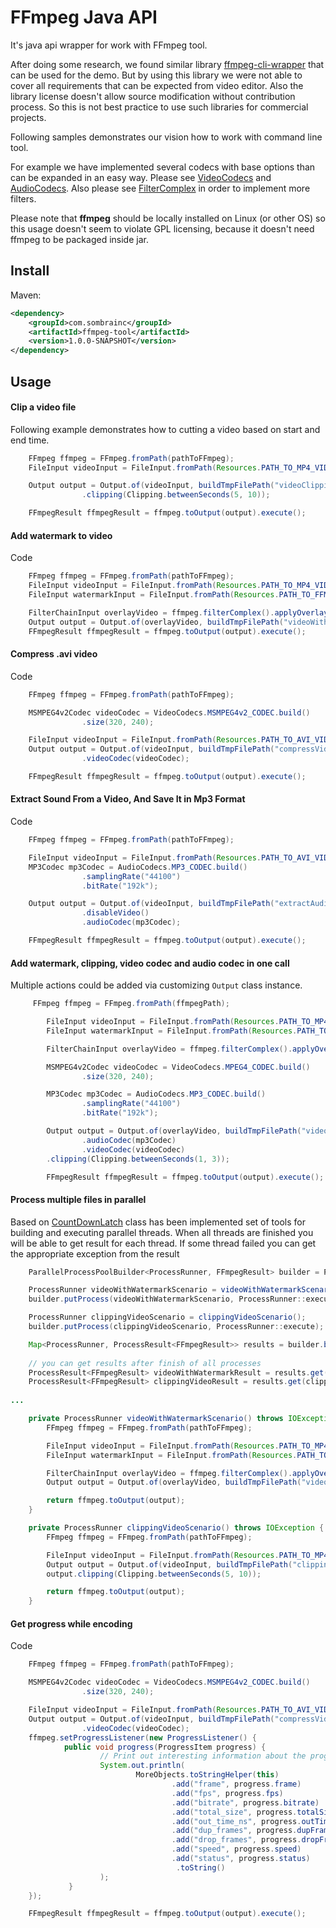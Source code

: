 # FFmpeg Java API

It's java api wrapper for work with FFmpeg tool. 

After doing some research, we found similar library [ffmpeg-cli-wrapper](https://github.com/bramp/ffmpeg-cli-wrapper) that can be used for the demo. But by using this library we were not able to cover all requirements that can be expected from video editor.
Also the library license doesn't allow source modification without contribution process. So this is not best practice to use such libraries for commercial projects.

Following samples demonstrates our vision how to work with command line tool. 

For example we have implemented several codecs with base options than can be expanded in an easy way. Please see [VideoCodecs](https://github.com/moliyar/video-composer-java/blob/develop/ffmpeg-tool/src/main/java/com/sombrainc/ffmpegtool/media/codec/VideoCodecs.java) and [AudioCodecs](https://github.com/moliyar/video-composer-java/blob/develop/ffmpeg-tool/src/main/java/com/sombrainc/ffmpegtool/media/codec/AudioCodecs.java).
Also please see [FilterComplex](https://github.com/moliyar/video-composer-java/blob/develop/ffmpeg-tool/src/main/java/com/sombrainc/ffmpegtool/media/filter/FilterComplex.java) in order to implement more filters.

Please note that **ffmpeg** should be locally installed on Linux (or other OS) so this usage doesn't seem to violate GPL licensing, because it doesn't need ffmpeg to be packaged inside jar.

Install
-------

Maven:
```xml
<dependency>
    <groupId>com.sombrainc</groupId>
    <artifactId>ffmpeg-tool</artifactId>
    <version>1.0.0-SNAPSHOT</version>
</dependency>
```

Usage
-----
#### Clip a video file
Following example demonstrates how to cutting a video based on start and end time.

```java
	FFmpeg ffmpeg = FFmpeg.fromPath(pathToFFmpeg);
	FileInput videoInput = FileInput.fromPath(Resources.PATH_TO_MP4_VIDEO, ffmpeg);

	Output output = Output.of(videoInput, buildTmpFilePath("videoClipping.mp4"))
                .clipping(Clipping.betweenSeconds(5, 10));

	FFmpegResult ffmpegResult = ffmpeg.toOutput(output).execute();
```

#### Add watermark to video
Code
```java
	FFmpeg ffmpeg = FFmpeg.fromPath(pathToFFmpeg);
	FileInput videoInput = FileInput.fromPath(Resources.PATH_TO_MP4_VIDEO, ffmpeg);
	FileInput watermarkInput = FileInput.fromPath(Resources.PATH_TO_FFMPEG_LOGO, ffmpeg);

	FilterChainInput overlayVideo = ffmpeg.filterComplex().applyOverlay(videoInput, watermarkInput, OverlayFilter.ofTopRight(10, 10));
	Output output = Output.of(overlayVideo, buildTmpFilePath("videoWithWatermark.mp4"));
	FFmpegResult ffmpegResult = ffmpeg.toOutput(output).execute();
```

#### Compress .avi video
Code
```java
	FFmpeg ffmpeg = FFmpeg.fromPath(pathToFFmpeg);

	MSMPEG4v2Codec videoCodec = VideoCodecs.MSMPEG4v2_CODEC.build()
                .size(320, 240);

	FileInput videoInput = FileInput.fromPath(Resources.PATH_TO_AVI_VIDEO, ffmpeg);
	Output output = Output.of(videoInput, buildTmpFilePath("compressVideo.avi"))
                .videoCodec(videoCodec);

	FFmpegResult ffmpegResult = ffmpeg.toOutput(output).execute();
```

#### Extract Sound From a Video, And Save It in Mp3 Format
Code
```java
	FFmpeg ffmpeg = FFmpeg.fromPath(pathToFFmpeg);

	FileInput videoInput = FileInput.fromPath(Resources.PATH_TO_AVI_VIDEO, ffmpeg);
	MP3Codec mp3Codec = AudioCodecs.MP3_CODEC.build()
                .samplingRate("44100")
                .bitRate("192k");

	Output output = Output.of(videoInput, buildTmpFilePath("extractAudioStream.mp3"))
                .disableVideo()
                .audioCodec(mp3Codec);

	FFmpegResult ffmpegResult = ffmpeg.toOutput(output).execute();
```

#### Add watermark, clipping, video codec and audio codec in one call
Multiple actions could be added via customizing ```Output``` class instance.

```java
     FFmpeg ffmpeg = FFmpeg.fromPath(ffmpegPath);

        FileInput videoInput = FileInput.fromPath(Resources.PATH_TO_MP4_VIDEO, ffmpeg);
        FileInput watermarkInput = FileInput.fromPath(Resources.PATH_TO_FFMPEG_LOGO, ffmpeg);

        FilterChainInput overlayVideo = ffmpeg.filterComplex().applyOverlay(videoInput, watermarkInput, OverlayFilter.ofTopRight(10, 10));

        MSMPEG4v2Codec videoCodec = VideoCodecs.MPEG4_CODEC.build()
                .size(320, 240);

        MP3Codec mp3Codec = AudioCodecs.MP3_CODEC.build()
                .samplingRate("44100")
                .bitRate("192k");

        Output output = Output.of(overlayVideo, buildTmpFilePath("videoWithWatermark.mp4"))
                .audioCodec(mp3Codec)
                .videoCodec(videoCodec)
		.clipping(Clipping.betweenSeconds(1, 3));

        FFmpegResult ffmpegResult = ffmpeg.toOutput(output).execute();
```

#### Process multiple files in parallel
Based on [CountDownLatch](https://docs.oracle.com/javase/7/docs/api/java/util/concurrent/CountDownLatch.html) class has been implemented set of tools for building and executing parallel threads. When all threads are finished you will be able to get result for each thread. 
If some thread failed you can get the appropriate exception from the result 
```java
	ParallelProcessPoolBuilder<ProcessRunner, FFmpegResult> builder = ParallelProcessPool.withResulting(ProcessRunner.class, FFmpegResult.class);

	ProcessRunner videoWithWatermarkScenario = videoWithWatermarkScenario();
	builder.putProcess(videoWithWatermarkScenario, ProcessRunner::execute);

	ProcessRunner clippingVideoScenario = clippingVideoScenario();
	builder.putProcess(clippingVideoScenario, ProcessRunner::execute);

	Map<ProcessRunner, ProcessResult<FFmpegResult>> results = builder.build().submitAndWaitResults();
    
	// you can get results after finish of all processes
	ProcessResult<FFmpegResult> videoWithWatermarkResult = results.get(videoWithWatermarkScenario);
	ProcessResult<FFmpegResult> clippingVideoResult = results.get(clippingVideoScenario);
    	
...

	private ProcessRunner videoWithWatermarkScenario() throws IOException {
		FFmpeg ffmpeg = FFmpeg.fromPath(pathToFFmpeg);

		FileInput videoInput = FileInput.fromPath(Resources.PATH_TO_MP4_VIDEO, ffmpeg);
		FileInput watermarkInput = FileInput.fromPath(Resources.PATH_TO_FFMPEG_LOGO, ffmpeg);

		FilterChainInput overlayVideo = ffmpeg.filterComplex().applyOverlay(videoInput, watermarkInput, OverlayFilter.ofTopRight(10, 10));
		Output output = Output.of(overlayVideo, buildTmpFilePath("videoWithWatermark.mp4"));

		return ffmpeg.toOutput(output);
	}

	private ProcessRunner clippingVideoScenario() throws IOException {
		FFmpeg ffmpeg = FFmpeg.fromPath(pathToFFmpeg);

		FileInput videoInput = FileInput.fromPath(Resources.PATH_TO_MP4_VIDEO, ffmpeg);
		Output output = Output.of(videoInput, buildTmpFilePath("clippingVideo.mp4"));
		output.clipping(Clipping.betweenSeconds(5, 10));

		return ffmpeg.toOutput(output);
	}
```

#### Get progress while encoding
Code
```java
	FFmpeg ffmpeg = FFmpeg.fromPath(pathToFFmpeg);

	MSMPEG4v2Codec videoCodec = VideoCodecs.MSMPEG4v2_CODEC.build()
                .size(320, 240);

	FileInput videoInput = FileInput.fromPath(Resources.PATH_TO_AVI_VIDEO, ffmpeg);
	Output output = Output.of(videoInput, buildTmpFilePath("compressVideo.avi"))
                .videoCodec(videoCodec);
	ffmpeg.setProgressListener(new ProgressListener() {
			public void progress(ProgressItem progress) {
					// Print out interesting information about the progress
					System.out.println(
							MoreObjects.toStringHelper(this)
									.add("frame", progress.frame)
									.add("fps", progress.fps)
									.add("bitrate", progress.bitrate)
									.add("total_size", progress.totalSize)
									.add("out_time_ns", progress.outTimeNS)
									.add("dup_frames", progress.dupFrames)
									.add("drop_frames", progress.dropFrames)
									.add("speed", progress.speed)
									.add("status", progress.status)
									 .toString()
					);
			 }
	});

	FFmpegResult ffmpegResult = ffmpeg.toOutput(output).execute();
```
